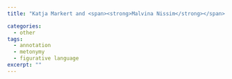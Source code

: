 ```yaml
---
title: "Katja Markert and <span><strong>Malvina Nissim</strong></span>. Annotation scheme for metonymies. Technical Report, Language Technology Group, University of Edinburgh, 2005."

categories: 
  - other
tags:
  - annotation
  - metonymy
  - figurative language
excerpt: ""
---
```




